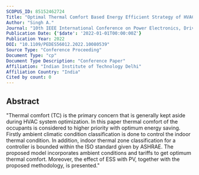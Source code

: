 ```yaml
---
SCOPUS_ID: 85152462724
Title: "Optimal Thermal Comfort Based Energy Efficient Strategy of HVAC System using Supervised Learning Based Classifier with Demand Response"
Author: "Singh A."
Journal: "10th IEEE International Conference on Power Electronics, Drives and Energy Systems, PEDES 2022"
Publication Date: {'$date': '2022-01-01T00:00:00Z'}
Publication Year: 2022
DOI: "10.1109/PEDES56012.2022.10080539"
Source Type: "Conference Proceeding"
Document Type: "cp"
Document Type Description: "Conference Paper"
Affiliation: "Indian Institute of Technology Delhi"
Affiliation Country: "India"
Cited by count: 0
---
```


## Abstract
"Thermal comfort (TC) is the primary concern that is generally kept aside during HVAC system optimization. In this paper thermal comfort of the occupants is considered to higher priority with optimum energy saving. Firstly ambient climatic condition classification is done to control the indoor thermal condition. In addition, indoor thermal zone classification for a controller is bounded within the ISO standard given by ASHRAE. The proposed model incorporates ambient conditions and tariffs to get optimum thermal comfort. Moreover, the effect of ESS with PV, together with the proposed methodology, is presented."

